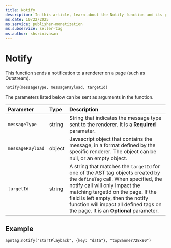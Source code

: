 ```yaml
---
title: Notify
description: In this article, learn about the Notify function and its parameters with a detailed example.
ms.date: 10/22/2025
ms.service: publisher-monetization
ms.subservice: seller-tag
ms.author: shsrinivasan
---
```


# Notify

This function sends a notification to a renderer on a page (such as Outstream).

```
notify(messageType, messagePayload, targetId)
```

The parameters listed below can be sent as arguments in the function.

| Parameter | Type | Description |
|:---|:---|:---|
| `messageType` | string | String that indicates the message type sent to the renderer. It is a **Required** parameter.  |
| `messagePayload` | object | Javascript object that contains the message, in a format defined by the specific renderer. The object can be null, or an empty object. |
| `targetId` | string | A string that matches the `targetId` for one of the AST tag objects created by the `defineTag` call. When specified, the notify call will only impact the matching targetId on the page. If the field is left empty, then the notify function will impact all defined tags on the page. It is an **Optional** parameter. |

## Example

```
apntag.notify("startPlayback", {key: "data"}, "topBanner728x90")
```
